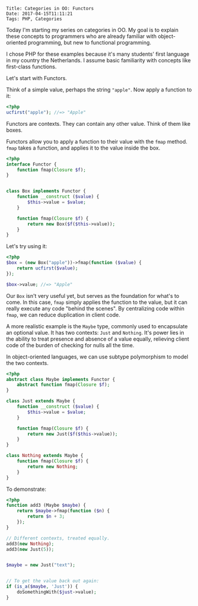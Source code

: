     Title: Categories in OO: Functors
    Date: 2017-04-15T11:11:21
    Tags: PHP, Categories

Today I'm starting my series on categories in OO.
My goal is to explain these concepts to programmers who are already familiar with object-oriented programming, but new to functional programming.

<!-- more -->

I chose PHP for these examples because it's many students' first language in my country the Netherlands. I assume basic familiarity with concepts like first-class functions.

Let's start with Functors.

Think of a simple value, perhaps the string `"apple"`.
Now apply a function to it: 

```php
<?php
ucfirst("apple"); //=> "Apple"
```

Functors are contexts. They can contain any other value. Think of them like boxes. 

Functors allow you to apply a function to their value with the `fmap` method.
`fmap` takes a function, and applies it to the value inside the box.

```php 
<?php
interface Functor {
    function fmap(Closure $f);
}


class Box implements Functor {
    function __construct ($value) {
        $this->value = $value;
    }

    function fmap(Closure $f) {
        return new Box($f($this->value));
    }
}
```

Let's try using it:

```php
<?php
$box = (new Box("apple"))->fmap(function ($value) {
    return ucfirst($value);
});

$box->value; //=> "Apple"
```

Our `Box` isn't very useful yet, but serves as the foundation for what's to come. In this case, `fmap` simply applies the function to the value, but it can really execute any code "behind the scenes". By centralizing code within `fmap`, we can reduce duplication in client code.

A more realistic example is the `Maybe` type, commonly used to encapsulate an optional value.
It has two contexts: `Just` and `Nothing`. It's power lies in the ability to treat presence and absence of a value equally, relieving client code of the burden of checking for nulls all the time.

In object-oriented languages, we can use subtype polymorphism to model the two contexts.

```php
<?php
abstract class Maybe implements Functor {
    abstract function fmap(Closure $f);
}

class Just extends Maybe {
    function __construct ($value) {
        $this->value = $value;
    }

    function fmap(Closure $f) {
        return new Just($f($this->value));
    }
}

class Nothing extends Maybe {
    function fmap(Closure $f) {
        return new Nothing;
    }
}
```

To demonstrate:

```php
<?php
function add3 (Maybe $maybe) {
    return $maybe->fmap(function ($n) {
        return $n + 3;
    });
}

// Different contexts, treated equally.
add3(new Nothing);
add3(new Just(5));


$maybe = new Just("text");


// To get the value back out again:
if (is_a($maybe, 'Just')) {
    doSomethingWith($just->value); 
}
```